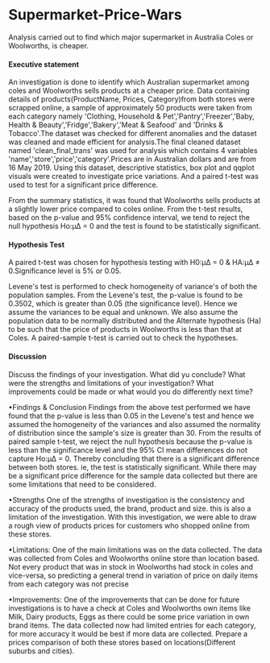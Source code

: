 # Supermarket-Price-Wars
Analysis carried out to find which major supermarket in Australia Coles or Woolworths, is cheaper.

#### Executive statement

An investigation is done to identify which Australian supermarket among coles and Woolworths sells products at a cheaper price. Data containing details of products(ProductName, Prices, Category)from both stores were scrapped online, a sample of approximately 50 products were taken from each category namely 'Clothing, Household & Pet','Pantry','Freezer','Baby, Health & Beauty','Fridge','Bakery','Meat & Seafood' and 'Drinks & Tobacco'.The dataset was checked for different anomalies and the dataset was cleaned and made efficient for analysis.The final cleaned dataset named 'clean_final_trans' was used for analysis which contains 4 variables 'name','store','price','category'.Prices are in Australian dollars and are from 16 May 2019. Using this dataset, descriptive statistics, box plot and qqplot visuals were created to investigate price variations. And a paired t-test was used to test for a significant price difference.

From the summary statistics, it was found that Woolworths sells products at a slightly lower price compared to coles online. From the t-test results, based on the p-value and 95% confidence interval, we tend to reject the null hypothesis Ho:μΔ = 0 and the test is found to be statistically significant.

#### Hypothesis Test

A paired t-test was chosen for hypothesis testing with H0:μΔ = 0 & HA:μΔ ≠ 0.Significance level is 5% or 0.05.

Levene's test is performed to check homogeneity of variance's of both the population samples. From the Levene's test, the p-value is found to be 0.3502, which is greater than 0.05 (the significance level). Hence we assume the variances to be equal and unknown. We also assume the population data to be normally distributed and the Alternate hypothesis (Ha) to be such that the price of products in Woolworths is less than that at Coles. A paired-sample t-test is carried out to check the hypotheses. 

#### Discussion 

Discuss the findings of your investigation. What did yu conclude? What were the strengths and limitations of your investigation? What improvements could be made or what would you do differently next time?

•Findings & Conclusion
Findings from the above test performed we have found that the p-value is less than 0.05 in the Levene's test and hence we assumed the homogeneity of the variances and also assumed the normality of distribution since the sample's size is greater than 30. From the results of paired sample t-test, we reject the null hypothesis because the p-value is less than the significance level and the 95% CI mean differences do not capture Ho:μΔ = 0. Thereby concluding that there is a significant difference between both stores. ie, the test is statistically significant. While there may be a significant price difference for the sample data collected but there are some limitations that need to be considered.

•Strengths
One of the strengths of investigation is the consistency and accuracy of the products used, the brand, product and size. this is also a limitation of the investigation. With this investigation, we were able to draw a rough view of products prices for customers who shopped online from these stores.

•Limitations: 
One of the main limitations was on the data collected. The data was collected from Coles and Woolworths online store than location based. Not every product that was in stock in Woolworths had stock in coles and vice-versa, so predicting a general trend in variation of price on daily items from each category was not precise

•Improvements:
One of the improvements that can be done for future investigations is to have a check at Coles and Woolworths own items like Milk, Dairy products, Eggs as there could be some price variation in own brand items. The data collected now had limited entries for each category, for more accuracy it would be best if more data are collected. Prepare a prices comparison of both these stores based on locations(Different suburbs and cities).
